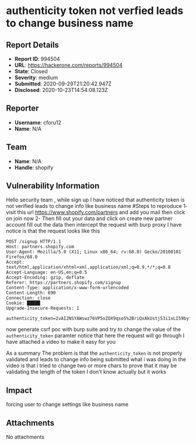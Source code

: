 # authenticity token not verfied leads to change business name

## Report Details
- **Report ID**: 994504
- **URL**: https://hackerone.com/reports/994504
- **State**: Closed
- **Severity**: medium
- **Submitted**: 2020-09-29T21:20:42.947Z
- **Disclosed**: 2020-10-23T14:54:08.123Z

## Reporter
- **Username**: cforu12
- **Name**: N/A

## Team
- **Name**: N/A
- **Handle**: shopify

## Vulnerability Information
Hello security team , 
while sign up I have noticed that authenticity token is not verified leads to change info like business name
#Steps to reproduce
1- visit this url https://www.shopify.com/partners and add you mail then click on join now
2- Then fill out your data and click on create new partner account fill out the data then intercept the request with burp proxy
I have notice is that the request looks like this 
```
POST /signup HTTP/1.1
Host: partners.shopify.com
User-Agent: Mozilla/5.0 (X11; Linux x86_64; rv:68.0) Gecko/20100101 Firefox/68.0
Accept: text/html,application/xhtml+xml,application/xml;q=0.9,*/*;q=0.8
Accept-Language: en-US,en;q=0.5
Accept-Encoding: gzip, deflate
Referer: https://partners.shopify.com/signup
Content-Type: application/x-www-form-urlencoded
Content-Length: 690
Connection: close
Cookie: █████
Upgrade-Insecure-Requests: 1

authenticity_token=2vAI2NSYAWswz76VP5oZOX9qsoS%2BriQxAkUstj53i1xLI59byffVldnssNEjtHqZKcM%2BQ1VRq5kheL5Vibf%2FTw%3D%3D&organization%5Bbusiness_name%5D=df&organization%5Bbusiness_email%5D=cforu%2B6%40wearehackerone.com&organization%5Bwebsite%5D=&address%5Baddress1%5D=fake&address%5Baddress2%5D=&address%5Bcity%5D=cairo&address%5Bcountry_code%5D=EG&address%5Bprovince_code%5D=C&address%5Bpostal_code%5D=123&signup_profile_form%5Bprimary_revenue_intent%5D=other&signup_profile_form%5Bcustom_primary_revenue_intent%5D=bug+bounty&signup_profile_form%5Bcustom_other_platforms%5D=&signup_profile_form%5Bother_platforms%5D%5B%5D=no_platform&partner_agreement_accepted=0&partner_agreement_accepted=1
```
now generate csrf poc with burp suite and try to change the value of the ```authenticity_token``` paramter notice that here the request will go through
I have attached a video to make it easy for you

As a summary
The problem is that the ```authenticity_token``` is not properly validated and leads to change info being submitted what i was doing in the video is that i tried to change two or more chars to prove that it may be validating the length of the token I don't know actually but it works

## Impact

forcing user to change settings like business name

## Attachments
No attachments
